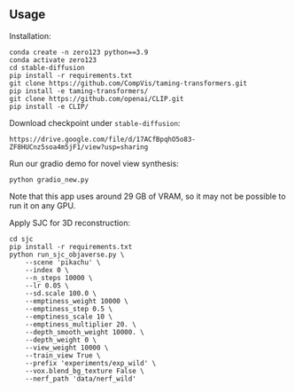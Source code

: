 

## Usage

Installation:

```
conda create -n zero123 python==3.9
conda activate zero123
cd stable-diffusion
pip install -r requirements.txt
git clone https://github.com/CompVis/taming-transformers.git
pip install -e taming-transformers/
git clone https://github.com/openai/CLIP.git
pip install -e CLIP/
```

Download checkpoint under `stable-diffusion`:

```
https://drive.google.com/file/d/17ACfBpqhO5o83-ZF8HUCnz5soa4m5jF1/view?usp=sharing
```

Run our gradio demo for novel view synthesis:

```
python gradio_new.py
```

Note that this app uses around 29 GB of VRAM, so it may not be possible to run it on any GPU.

Apply SJC for 3D reconstruction:

```
cd sjc
pip install -r requirements.txt
python run_sjc_objaverse.py \
    --scene 'pikachu' \
    --index 0 \
    --n_steps 10000 \
    --lr 0.05 \
    --sd.scale 100.0 \
    --emptiness_weight 10000 \
    --emptiness_step 0.5 \
    --emptiness_scale 10 \
    --emptiness_multiplier 20. \
    --depth_smooth_weight 10000. \
    --depth_weight 0 \
    --view_weight 10000 \
    --train_view True \
    --prefix 'experiments/exp_wild' \
    --vox.blend_bg_texture False \
    --nerf_path 'data/nerf_wild'
```

